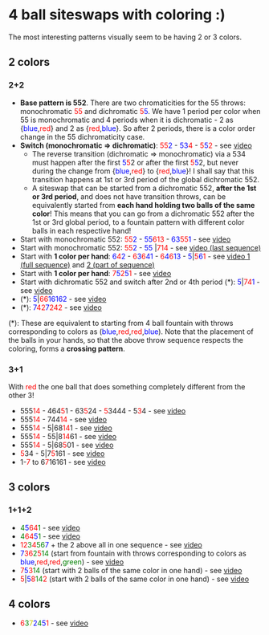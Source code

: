 # 4 ball siteswaps with coloring :)

The most interesting patterns visually seem to be having 2 or 3 colors.

## 2 colors

### 2+2

- **Base pattern is 552**. There are two chromaticities for the 55 throws: monochromatic <span style="color:red">55</span> and dichromatic <span style="color:red">5</span><span style="color:blue">5</span>.
We have 1 period per color when 55 is monochromatic and 4 periods when it is dichromatic - 2 as {<span style="color:blue">blue</span>,<span style="color:red">red</span>} and 2 as {<span style="color:red">red</span>,<span style="color:blue">blue</span>}.
So after 2 periods, there is a color order change in the 55 dichromaticity case.
- **Switch (monochromatic => dichromatic)**: <span style="color:red">55</span><span style="color:blue">2</span> - <span style="color:blue">53</span><span style="color:red">4</span> - <span style="color:red">5</span><span style="color:blue">5</span><span style="color:red">2</span> - see [video](https://www.instagram.com/p/CMiPdrdHxqX/)
  - The reverse transition (dichromatic => monochromatic) via a 534 must happen after the first <span style="color:blue">5</span><span style="color:red">5</span>2 or after the first <span style="color:red">5</span><span style="color:blue">5</span>2, but never during the change from {<span style="color:blue">blue</span>,<span style="color:red">red</span>} to {<span style="color:red">red</span>,<span style="color:blue">blue</span>}!
I shall say that this transition happens at 1st or 3rd period of the global dichromatic 552.
  - A siteswap that can be started from a dichromatic 552, **after the 1st or 3rd period**, and does not have transition throws, can be equivalently started from **each hand holding two balls of the same color**!
This means that you can go from a dichromatic 552 after the 1st or 3rd global period, to a fountain pattern with different color balls in each respective hand!
- Start with monochromatic 552: <span style="color:red">55</span><span style="color:blue">2</span> - <span style="color:blue">55</span><span style="color:red">613</span> - <span style="color:blue">63</span><span style="color:red">55</span><span style="color:blue">1</span> - see [video](https://www.instagram.com/p/CMfu9bJH5Rw/)
- Start with monochromatic 552: <span style="color:red">55</span><span style="color:blue">2</span> - <span style="color:blue">55</span> |<span style="color:red">714</span> - see [video (last sequence)](https://www.instagram.com/p/CMoxzEtgGrf/)
- Start with **1 color per hand**: <span style="color:blue">6</span><span style="color:red">4</span><span style="color:blue">2</span> - <span style="color:red">6</span><span style="color:blue">3</span><span style="color:red">6</span><span style="color:blue">41</span> - <span style="color:red">6</span><span style="color:blue">4</span><span style="color:red">6</span><span style="color:blue">13</span> - <span style="color:blue">5</span>|<span style="color:red">5</span><span style="color:blue">6</span><span style="color:red">1</span> - see [video 1 (full sequence)](https://www.instagram.com/p/CMkprhOncMA/) and [2 (part of sequence)](https://www.instagram.com/p/CMdAizKA-ws/)
- Start with **1 color per hand**: <span style="color:red">7</span><span style="color:blue">5</span><span style="color:red">2</span><span style="color:blue">5</span><span style="color:red">1</span> - see [video](https://www.instagram.com/p/CLJ5nRXgbnf/)
- Start with dichromatic 552 and switch after 2nd or 4th period (\*): <span style="color:blue">5</span>|<span style="color:red">74</span><span style="color:blue">1</span> - see [video](https://www.instagram.com/p/CMoxzEtgGrf/)
- (\*): <span style="color:blue">5</span>|<span style="color:red">66</span><span style="color:blue">1616</span><span style="color:blue">2</span> - see [video](https://www.instagram.com/p/CRbPnz0n4bj/)
- (\*): <span style="color:blue">7</span><span style="color:red">42</span><span style="color:blue">7</span><span style="color:red">242</span> - see [video](https://www.instagram.com/tv/CX9HXcaPgmb/)

(\*): These are equivalent to starting from 4 ball fountain with throws corresponding to colors as (<span style="color:blue">blue</span>,<span style="color:red">red</span>,<span style="color:red">red</span>,<span style="color:blue">blue</span>).
Note that the placement of the balls in your hands, so that the above throw sequence respects the coloring, forms a **crossing pattern**.

### 3+1

With <span style="color:red">red</span> the one ball that does something completely different from the other 3!

- 555<span style="color:red">14</span> - 464<span style="color:red">5</span>1 - 63<span style="color:red">5</span>24 - <span style="color:red">5</span>3444 - 5<span style="color:red">3</span>4 - see [video](https://www.instagram.com/p/CIrfEPyAulN/)
- 555<span style="color:red">14</span> - 744<span style="color:red">14</span> - see [video](https://www.instagram.com/p/COD5XcyABKS/)
- 555<span style="color:red">14</span> - 5|68<span style="color:red">14</span>1 - see [video](https://www.instagram.com/p/CQLVL3wgPBr/)
- 555<span style="color:red">14</span> - 55|8<span style="color:red">14</span>61 - see [video](https://www.instagram.com/p/CQOMteAn32N/)
- 555<span style="color:red">14</span> - 5|68<span style="color:red">5</span>01 - see [video](https://www.instagram.com/p/CQqdt_Fntxx/)
- <span style="color:red">5</span>34 - 5|7<span style="color:red">5</span>161 - see [video](https://www.instagram.com/p/CP29iqZglHK/)
- 1-<span style="color:red">7</span> to 6<span style="color:red">7</span>16161 - see [video](https://www.instagram.com/p/CP8J6XKg3-e/)

## 3 colors

### 1+1+2

- <span style="color:green">4</span><span style="color:blue">5</span><span style="color:red">64</span><span style="color:green">1</span> - see [video](https://www.instagram.com/p/CIHBr8Fg9b3/)
- <span style="color:green">4</span><span style="color:red">64</span><span style="color:blue">5</span><span style="color:green">1</span> - see [video](https://www.instagram.com/p/CJzkuglgpZG/)
- <span style="color:red">12</span><span style="color:green">3</span><span style="color:red">4</span><span style="color:green">56</span><span style="color:blue">7</span> + the 2 above all in one sequence - see [video](https://www.instagram.com/p/CPsmUv_APlG/)
- <span style="color:blue">7</span><span style="color:red">36</span><span style="color:green">2</span><span style="color:red">5</span><span style="color:green">14</span> (start from fountain with throws corresponding to colors as <span style="color:blue">blue</span>,<span style="color:red">red</span>,<span style="color:red">red</span>,<span style="color:green">green</span>) - see [video](https://www.instagram.com/p/CRWTRx8H39D/)
- <span style="color:red">7</span><span style="color:blue">5</span><span style="color:red">3</span><span style="color:green">14</span> (start with 2 balls of the same color in one hand) - see [video](https://www.instagram.com/p/COv3pX7gYVt/)
- <span style="color:red">5</span>|<span style="color:blue">5</span><span style="color:red">8</span><span style="color:green">14</span><span style="color:red">2</span> (start with 2 balls of the same color in one hand) - see [video](https://www.instagram.com/p/COyGytNn7KT/)

## 4 colors

- <span style="color:red">6</span><span style="color:green">3</span><span style="color:#CCCC00">7</span><span style="color:blue">2</span><span style="color:green">4</span><span style="color:blue">5</span><span style="color:red">1</span> - see [video](https://www.instagram.com/p/CQs7tqAH2ig/)

